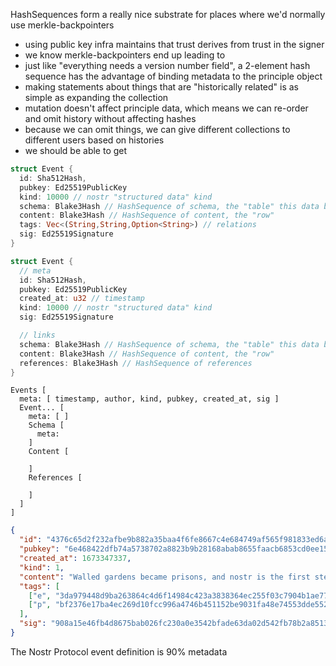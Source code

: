 


HashSequences form a really nice substrate for places where we'd normally use merkle-backpointers
* using public key infra maintains that trust derives from trust in the signer
* we know merkle-backpointers end up leading to 
* just like "everything needs a version number field", a 2-element hash sequence has the advantage of binding metadata to the principle object
* making statements about things that are "historically related" is as simple as expanding the collection
* mutation doesn't affect principle data, which means we can re-order and omit history without affecting hashes
* because we can omit things, we can give different collections to different users based on histories
* we should be able to get 


```rust
struct Event {
  id: Sha512Hash,
  pubkey: Ed25519PublicKey
  kind: 10000 // nostr "structured data" kind
  schema: Blake3Hash // HashSequence of schema, the "table" this data belongs to
  content: Blake3Hash // HashSequence of content, the "row"
  tags: Vec<(String,String,Option<String>) // relations
  sig: Ed25519Signature
}
```

```rust
struct Event {
  // meta
  id: Sha512Hash,
  pubkey: Ed25519PublicKey
  created_at: u32 // timestamp
  kind: 10000 // nostr "structured data" kind
  sig: Ed25519Signature

  // links
  schema: Blake3Hash // HashSequence of schema, the "table" this data belongs to
  content: Blake3Hash // HashSequence of content, the "row"
  references: Blake3Hash // HashSequence of references
}
```

```
Events [
  meta: [ timestamp, author, kind, pubkey, created_at, sig ]
  Event... [
    meta: [ ]
    Schema [
      meta: 
    ]
    Content [

    ]
    References [

    ]
  ]
]
```


```json
{
  "id": "4376c65d2f232afbe9b882a35baa4f6fe8667c4e684749af565f981833ed6a65",
  "pubkey": "6e468422dfb74a5738702a8823b9b28168abab8655faacb6853cd0ee15deee93",
  "created_at": 1673347337,
  "kind": 1,
  "content": "Walled gardens became prisons, and nostr is the first step towards tearing down the prison walls.",
  "tags": [
    ["e", "3da979448d9ba263864c4d6f14984c423a3838364ec255f03c7904b1ae77f206"],
    ["p", "bf2376e17ba4ec269d10fcc996a4746b451152be9031fa48e74553dde5526bce"]
  ],
  "sig": "908a15e46fb4d8675bab026fc230a0e3542bfade63da02d542fb78b2a8513fcd0092619a2c8c1221e581946e0191f2af505dfdf8657a414dbca329186f009262"
}
```

The Nostr Protocol event definition is 90% metadata

